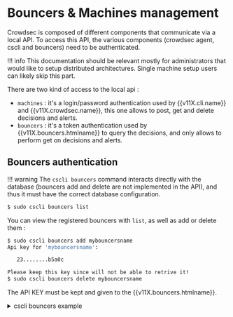# Bouncers & Machines management

Crowdsec is composed of different components that communicate via a local API.
To access this API, the various components (crowdsec agent, cscli and bouncers) need to be authenticated.

!!! info
        This documentation should be relevant mostly for administrators that would like to setup distributed architectures. Single machine setup users can likely skip this part.


There are two kind of access to the local api :

 - `machines` : it's a login/password authentication used by {{v11X.cli.name}} and {{v11X.crowdsec.name}}, this one allows to post, get and delete decisions and alerts.
 - `bouncers` : it's a token authentication used by {{v11X.bouncers.htmlname}} to query the decisions, and only allows to perform get on decisions and alerts.

## Bouncers authentication

!!! warning
        The `cscli bouncers` command interacts directly with the database (bouncers add and delete are not implemented in the API), and thus it must have the correct database configuration.

```bash
$ sudo cscli bouncers list
```


You can view the registered bouncers with `list`, as well as add or delete them :

```bash
$ sudo cscli bouncers add mybouncersname
Api key for 'mybouncersname':

   23........b5a0c

Please keep this key since will not be able to retrive it!
$ sudo cscli bouncers delete mybouncersname
```

The API KEY must be kept and given to the {{v11X.bouncers.htmlname}}.

<details>
  <summary>cscli bouncers example</summary>
```bash
$ sudo cscli bouncers add mybouncersname
Api key for 'mybouncersname':

   23........b5a0c

Please keep this key since will not be able to retrive it!
$ sudo cscli bouncers list              
-----------------------------------------------------------------------------
 NAME            IP ADDRESS  VALID  LAST API PULL              TYPE  VERSION 
-----------------------------------------------------------------------------
 mybouncersname              ✔️     2020-11-01T11:45:05+01:00                
-----------------------------------------------------------------------------
$ sudo cscli bouncers add  jlkqweq
Api key for 'jlkqweq':

   a7........efdc9c

Please keep this key since will not be able to retrive it!
$ sudo cscli bouncers delete mybouncersname
$ sudo cscli bouncers list                 
----------------------------------------------------------------------
 NAME     IP ADDRESS  VALID  LAST API PULL              TYPE  VERSION 
----------------------------------------------------------------------
 jlkqweq              ✔️     2020-11-01T11:49:32+01:00                
----------------------------------------------------------------------
```

</details>

## Machines authentication

!!! warning
        The `cscli machines` command interacts directly with the database (machines add and delete are not implemented in the API), and thus it must have the correct database configuration.

```bash
$ cscli machines list
```

You can view the registered machines with `list`, as well as add or delete them :

```bash
$ sudo cscli machines add mytestmachine -a
INFO[0004] Machine 'mytestmachine' created successfully       
INFO[0004] API credentials dumped to '/etc/crowdsec/local_api_credentials.yaml' 
$ sudo cscli machines delete 82929df7ee394b73b81252fe3b4e5020
```


<details>
  <summary>cscli machines example</summary>

```bash
$ sudo cscli machines list
----------------------------------------------------------------------------------------------------------------------------------
 NAME                              IP ADDRESS  LAST UPDATE                STATUS  VERSION                                         
----------------------------------------------------------------------------------------------------------------------------------
 82929df7ee394b73b81252fe3b4e5020  127.0.0.1   2020-10-31T14:06:32+01:00  ✔️      v0.3.6-3d6ce33908409f2a830af6551a7f5e37f2a4728f 
----------------------------------------------------------------------------------------------------------------------------------
$ sudo cscli machines add -m mytestmachine -a
INFO[0004] Machine 'mytestmachine' created successfully       
INFO[0004] API credentials dumped to '/etc/crowdsec/local_api_credentials.yaml' 
$ sudo cscli machines list      
----------------------------------------------------------------------------------------------------------------------------------
 NAME                              IP ADDRESS  LAST UPDATE                STATUS  VERSION                                         
----------------------------------------------------------------------------------------------------------------------------------
 82929df7ee394b73b81252fe3b4e5020  127.0.0.1   2020-10-31T14:06:32+01:00  ✔️      v0.3.6-3d6ce33908409f2a830af6551a7f5e37f2a4728f 
 mytestmachine                     127.0.0.1   2020-11-01T11:37:19+01:00  ✔️      v0.3.6-6a18458badf8ae5fed8d5f1bb96fc7a59c96163c 
----------------------------------------------------------------------------------------------------------------------------------
$ sudo cscli machines delete -m 82929df7ee394b73b81252fe3b4e5020
$ sudo cscli machines list                                      
---------------------------------------------------------------------------------------------------------
 NAME     IP ADDRESS  LAST UPDATE                STATUS  VERSION                                         
---------------------------------------------------------------------------------------------------------
 mytestmachine  127.0.0.1   2020-11-01T11:37:19+01:00  ✔️      v0.3.6-6a18458badf8ae5fed8d5f1bb96fc7a59c96163c 
---------------------------------------------------------------------------------------------------------
```

</details>
